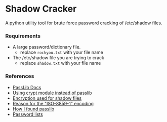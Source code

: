 # Shadow Cracker

A python utility tool for brute force password cracking of /etc/shadow files.

### Requirements
* A large password/dictionary file.
    * replace `rockyou.txt` with your file name
* The /etc/shadow file you are trying to crack
    * replace `shadow.txt` with your file name

### References
* [PassLib Docs](https://passlib.readthedocs.io/en/stable/lib/passlib.hash.sha512_crypt.html)
* [Using crypt module instead of passlib](https://security.stackexchange.com/questions/108872/unable-to-get-correct-base-for-cracking-crypt3-sha-512-on-linux-with-python)
* [Encryption used for shadow files](http://man7.org/linux/man-pages/man3/crypt.3.html)
* [Reason for the "ISO-8859-1" encoding](https://stackoverflow.com/questions/19699367/unicodedecodeerror-utf-8-codec-cant-decode-byte)
* [How I found passlib](https://stackoverflow.com/questions/21090312/hashlib-vs-crypt-crypt-in-python-why-different-results)
* [Password lists](https://wiki.skullsecurity.org/Passwords)
